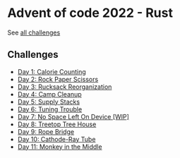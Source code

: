 # Advent of code 2022 - Rust

See [all challenges](https://adventofcode.com/2022)

## Challenges

- [Day 1: Calorie Counting](src/day1/)
- [Day 2: Rock Paper Scissors](src/day2/)
- [Day 3: Rucksack Reorganization](src/day3/)
- [Day 4: Camp Cleanup](src/day4/)
- [Day 5: Supply Stacks](src/day5/)
- [Day 6: Tuning Trouble](src/day6/)
- [Day 7: No Space Left On Device [WIP]](src/day7/)
- [Day 8: Treetop Tree House](src/day8/)
- [Day 9: Rope Bridge](src/day9/)
- [Day 10: Cathode-Ray Tube](src/day10/)
- [Day 11: Monkey in the Middle](src/day11/)